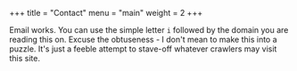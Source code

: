 +++
title = "Contact"
menu = "main"
weight = 2
+++

Email works. You can use the simple letter `i` followed by the domain you are reading this on.
Excuse the obtuseness - I don't mean to make this into a puzzle. It's just a feeble attempt to
stave-off whatever crawlers may visit this site.
